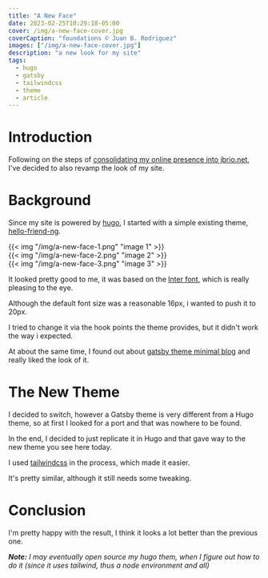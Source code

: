 ```yaml
---
title: "A New Face"
date: 2023-02-25T10:29:18-05:00
cover: /img/a-new-face-cover.jpg
coverCaption: "foundations © Juan B. Rodriguez"
images: ["/img/a-new-face-cover.jpg"]
description: "a new look for my site"
tags:
  - hugo
  - gatsby
  - tailwindcss
  - theme
  - article
---
```


# Introduction

Following on the steps of [consolidating my online presence into jbrio.net](/posts/consolidation), I've decided to also revamp the look of my site.

# Background

Since my site is powered by [hugo](https://gohugo.io/), I started with a simple existing theme, [hello-friend-ng](https://github.com/rhazdon/hugo-theme-hello-friend-ng).

<div class="grid grid-flow-row grid-cols-3">
  <div class="px-2 py-2 mb-10 outline-none hover:border-orange-700 border-transparent border-2 hover:border-current rounded-md  duration-500">
      <div class="overflow-hidden">
        {{< img "/img/a-new-face-1.png" "image 1" >}}
      </div>
  </div>  
  <div class="px-2 py-2 mb-10 outline-none hover:border-orange-700 border-transparent border-2 hover:border-current rounded-md  duration-500">
      <div class="overflow-hidden">
        {{< img "/img/a-new-face-2.png" "image 2" >}}
      </div>
  </div>  
  <div class="px-2 py-2 mb-10 outline-none hover:border-orange-700 border-transparent border-2 hover:border-current rounded-md  duration-500">
      <div class="overflow-hidden">
        {{< img "/img/a-new-face-3.png" "image 3" >}}
      </div>
  </div>  
</div>

It looked pretty good to me, it was based on the [Inter font](https://rsms.me/inter/), which is really pleasing to the eye.

Although the default font size was a reasonable 16px, i wanted to push it to 20px.

I tried to change it via the hook points the theme provides, but it didn't work the way i expected.

At about the same time, I found out about [gatsby theme minimal blog](https://github.com/LekoArts/gatsby-themes/tree/main/themes/gatsby-theme-minimal-blog) and really liked the look of it.

# The New Theme

I decided to switch, however a Gatsby theme is very different from a Hugo theme, so at first I looked for a port and that was nowhere to be found.

In the end, I decided to just replicate it in Hugo and that gave way to the new theme you see here today.

I used [tailwindcss](https://tailwindcss.com/) in the process, which made it easier.

It's pretty similar, although it still needs some tweaking.

# Conclusion

I'm pretty happy with the result, I think it looks a lot better than the previous one.

**_Note:_** _I may eventually open source my hugo them, when I figure out how to do it (since it uses tailwind, thus a node environment and all)_
